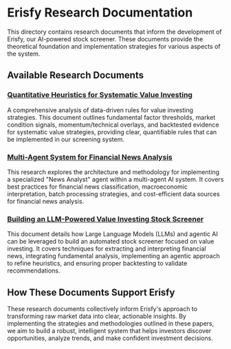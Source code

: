 # Erisfy Research Documentation

This directory contains research documents that inform the development of Erisfy, our AI-powered stock screener. These documents provide the theoretical foundation and implementation strategies for various aspects of the system.

## Available Research Documents

### [Quantitative Heuristics for Systematic Value Investing](./Quantitative%20Heuristics%20for%20Systematic%20Value%20Investing.md)

A comprehensive analysis of data-driven rules for value investing strategies. This document outlines fundamental factor thresholds, market condition signals, momentum/technical overlays, and backtested evidence for systematic value strategies, providing clear, quantifiable rules that can be implemented in our screening system.

### [Multi-Agent System for Financial News Analysis](./Multi-Agent%20System%20for%20Financial%20News%20Analysis.md)

This research explores the architecture and methodology for implementing a specialized "News Analyst" agent within a multi-agent AI system. It covers best practices for financial news classification, macroeconomic interpretation, batch processing strategies, and cost-efficient data sources for financial news analysis.

### [Building an LLM-Powered Value Investing Stock Screener](./Building%20an%20LLM-Powered%20Value%20Investing%20Stock%20Screener.md)

This document details how Large Language Models (LLMs) and agentic AI can be leveraged to build an automated stock screener focused on value investing. It covers techniques for extracting and interpreting financial news, integrating fundamental analysis, implementing an agentic approach to refine heuristics, and ensuring proper backtesting to validate recommendations.

## How These Documents Support Erisfy

These research documents collectively inform Erisfy's approach to transforming raw market data into clear, actionable insights. By implementing the strategies and methodologies outlined in these papers, we aim to build a robust, intelligent system that helps investors discover opportunities, analyze trends, and make confident investment decisions.
